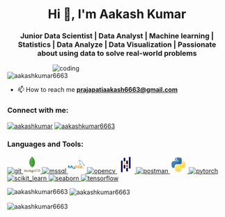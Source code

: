 <h1 align="center">Hi 👋, I'm Aakash Kumar</h1>
<h3 align="center">Junior Data Scientist | Data Analyst | Machine learning | Statistics | Data Analyze | Data Visualization | Passionate about using data to solve real-world problems</h3>

<img align="right" alt="coding" width="400" src="https://camo.githubusercontent.com/30c5ffe56bf81306c9af85f60b1e71240939f0abf1b80541dfce8a9dd28cdde4/68747470733a2f2f696e646f616e616c79746963612e636f6d2f7374617469632f696d616765732f646174612d736369656e63652d322e676966">

<p align="left"> <img src="https://komarev.com/ghpvc/?username=aakashkumar6663&label=Profile%20views&color=0e75b6&style=flat" alt="aakashkumar6663" /> </p>

- 📫 How to reach me **prajapatiaakash6663@gmail.com**

<h3 align="left">Connect with me:</h3>
<p align="left">
<a href="https://linkedin.com/in/aakashkumar" target="blank"><img align="center" src="https://raw.githubusercontent.com/rahuldkjain/github-profile-readme-generator/master/src/images/icons/Social/linked-in-alt.svg" alt="aakashkumar" height="30" width="40" /></a>
<a href="https://kaggle.com/aakashkumar6663" target="blank"><img align="center" src="https://raw.githubusercontent.com/rahuldkjain/github-profile-readme-generator/master/src/images/icons/Social/kaggle.svg" alt="aakashkumar6663" height="30" width="40" /></a>
</p>

<h3 align="left">Languages and Tools:</h3>
<p align="left"> <a href="https://git-scm.com/" target="_blank" rel="noreferrer"> <img src="https://www.vectorlogo.zone/logos/git-scm/git-scm-icon.svg" alt="git" width="40" height="40"/> </a> <a href="https://www.mongodb.com/" target="_blank" rel="noreferrer"> <img src="https://raw.githubusercontent.com/devicons/devicon/master/icons/mongodb/mongodb-original-wordmark.svg" alt="mongodb" width="40" height="40"/> </a> <a href="https://www.microsoft.com/en-us/sql-server" target="_blank" rel="noreferrer"> <img src="https://www.svgrepo.com/show/303229/microsoft-sql-server-logo.svg" alt="mssql" width="40" height="40"/> </a> <a href="https://www.mysql.com/" target="_blank" rel="noreferrer"> <img src="https://raw.githubusercontent.com/devicons/devicon/master/icons/mysql/mysql-original-wordmark.svg" alt="mysql" width="40" height="40"/> </a> <a href="https://opencv.org/" target="_blank" rel="noreferrer"> <img src="https://www.vectorlogo.zone/logos/opencv/opencv-icon.svg" alt="opencv" width="40" height="40"/> </a> <a href="https://pandas.pydata.org/" target="_blank" rel="noreferrer"> <img src="https://raw.githubusercontent.com/devicons/devicon/2ae2a900d2f041da66e950e4d48052658d850630/icons/pandas/pandas-original.svg" alt="pandas" width="40" height="40"/> </a> <a href="https://postman.com" target="_blank" rel="noreferrer"> <img src="https://www.vectorlogo.zone/logos/getpostman/getpostman-icon.svg" alt="postman" width="40" height="40"/> </a> <a href="https://www.python.org" target="_blank" rel="noreferrer"> <img src="https://raw.githubusercontent.com/devicons/devicon/master/icons/python/python-original.svg" alt="python" width="40" height="40"/> </a> <a href="https://pytorch.org/" target="_blank" rel="noreferrer"> <img src="https://www.vectorlogo.zone/logos/pytorch/pytorch-icon.svg" alt="pytorch" width="40" height="40"/> </a> <a href="https://scikit-learn.org/" target="_blank" rel="noreferrer"> <img src="https://upload.wikimedia.org/wikipedia/commons/0/05/Scikit_learn_logo_small.svg" alt="scikit_learn" width="40" height="40"/> </a> <a href="https://seaborn.pydata.org/" target="_blank" rel="noreferrer"> <img src="https://seaborn.pydata.org/_images/logo-mark-lightbg.svg" alt="seaborn" width="40" height="40"/> </a> <a href="https://www.tensorflow.org" target="_blank" rel="noreferrer"> <img src="https://www.vectorlogo.zone/logos/tensorflow/tensorflow-icon.svg" alt="tensorflow" width="40" height="40"/> </a> </p>

<p><img align="left" src="https://github-readme-stats.vercel.app/api/top-langs?username=aakashkumar6663&show_icons=true&locale=en&layout=compact" alt="aakashkumar6663" /></p>

<p>&nbsp;<img align="center" src="https://github-readme-stats.vercel.app/api?username=aakashkumar6663&show_icons=true&locale=en" alt="aakashkumar6663" /></p>

<p><img align="center" src="https://github-readme-streak-stats.herokuapp.com/?user=aakashkumar6663&" alt="aakashkumar6663" /></p>
